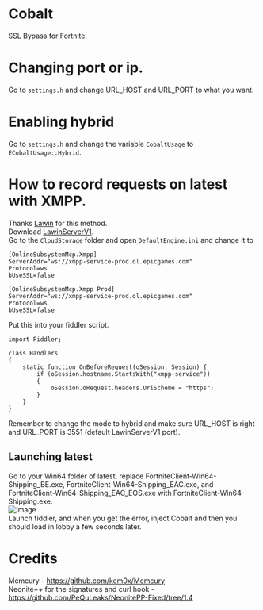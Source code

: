 # Cobalt
SSL Bypass for Fortnite.

# Changing port or ip.

Go to `settings.h` and change URL_HOST and URL_PORT to what you want.

# Enabling hybrid

Go to `settings.h` and change the variable `CobaltUsage` to `ECobaltUsage::Hybrid`.

# How to record requests on latest with XMPP.

Thanks [Lawin](https://github.com/Lawin0129) for this method.<br>
Download [LawinServerV1](https://github.com/Lawin0129/LawinServer).<br>
Go to the `CloudStorage` folder and open `DefaultEngine.ini` and change it to

```
[OnlineSubsystemMcp.Xmpp]
ServerAddr="ws://xmpp-service-prod.ol.epicgames.com"
Protocol=ws
bUseSSL=false

[OnlineSubsystemMcp.Xmpp Prod]
ServerAddr="ws://xmpp-service-prod.ol.epicgames.com"
Protocol=ws
bUseSSL=false
```

Put this into your fiddler script.

```
import Fiddler;

class Handlers
{
    static function OnBeforeRequest(oSession: Session) {
        if (oSession.hostname.StartsWith("xmpp-service")) 
        {
            oSession.oRequest.headers.UriScheme = "https";
        }
    }
}
```

Remember to change the mode to hybrid and make sure URL_HOST is right and URL_PORT is 3551 (default LawinServerV1 port).

## Launching latest

Go to your Win64 folder of latest, replace FortniteClient-Win64-Shipping_BE.exe, FortniteClient-Win64-Shipping_EAC.exe, and FortniteClient-Win64-Shipping_EAC_EOS.exe with FortniteClient-Win64-Shipping.exe.<br>
![image](https://github.com/Milxnor/Cobalt/assets/84999745/aca1fee6-6751-48c7-b81d-70618e5a46f5)<br>
Launch fiddler, and when you get the error, inject Cobalt and then you should load in lobby a few seconds later.

# Credits

Memcury - https://github.com/kem0x/Memcury<br>
Neonite++ for the signatures and curl hook - https://github.com/PeQuLeaks/NeonitePP-Fixed/tree/1.4<br>

